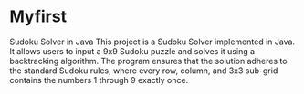 # Myfirst
Sudoku Solver in Java
This project is a Sudoku Solver implemented in Java. It allows users to input a 9x9 Sudoku puzzle and solves it using a backtracking algorithm. The program ensures that the solution adheres to the standard Sudoku rules, where every row, column, and 3x3 sub-grid contains the numbers 1 through 9 exactly once.
